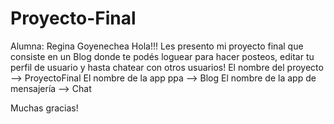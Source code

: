 # Proyecto-Final
Alumna: Regina Goyenechea
Hola!!! Les presento mi proyecto final que consiste en un Blog donde te podés loguear para hacer posteos, editar tu perfil de usuario y hasta chatear con otros usuarios!
El nombre del proyecto --> ProyectoFinal
El nombre de la app ppa --> Blog
El nombre de la app de mensajería --> Chat

Muchas gracias!
